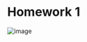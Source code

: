 # Homework 1
![image](https://user-images.githubusercontent.com/119072606/229782462-a50bb5c0-fda1-40b4-9f08-18bc48ca23c4.png)
